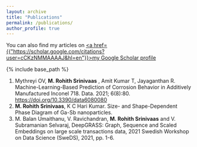 ```yaml
---
layout: archive
title: "Publications"
permalink: /publications/
author_profile: true
---
```


You can also find my articles on <u><a href={{"https://scholar.google.com/citations?user=cCKzNMMAAAAJ&hl=en"}}>my Google Scholar profile</a></u>


{% include base_path %}

1. Mythreyi OV, **M. Rohith Srinivaas** , Amit Kumar T, Jayaganthan R. Machine-Learning-Based Prediction of Corrosion
Behavior in Additively Manufactured Inconel 718. Data. 2021; 6(8):80. https://doi.org/10.3390/data6080080
2. **M. Rohith Srinivaas**, K C Hari Kumar. Size- and Shape-Dependent Phase Diagram of Ga-Sb nanoparticles.
3. M. Balan Umaithanu, V. Ravichandran, **M. Rohith Srinivaas** and V. Subramanian Selvaraj, DeepGRASS: Graph,
Sequence and Scaled Embeddings on large scale transactions data, 2021 Swedish Workshop on Data Science (SweDS),
2021, pp. 1-6. 


